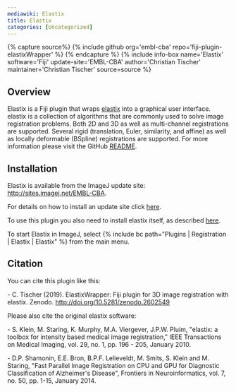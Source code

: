 ```yaml
---
mediawiki: Elastix
title: Elastix
categories: [Uncategorized]
---
```



{% capture source%}
{% include github org='embl-cba' repo='fiji-plugin-elastixWrapper' %}
{% endcapture %}
{% include info-box name='Elastix' software='Fiji' update-site='EMBL-CBA' author='Christian Tischer' maintainer='Christian Tischer' source=source %}

## Overview

Elastix is a Fiji plugin that wraps [elastix](http://elastix.isi.uu.nl/) into a graphical user interface. elastix is a collection of algorithms that are commonly used to solve image registration problems. Both 2D and 3D as well as multi-channel registrations are supported. Several rigid (translation, Euler, similarity, and affine) as well as locally deformable (BSpline) registrations are supported. For more information please visit the GitHub [README](https://github.com/embl-cba/fiji-plugin-elastixWrapper#fiji-plugins-for-running-elastix-and-transformix).

## Installation

Elastix is available from the ImageJ update site: http://sites.imagej.net/EMBL-CBA.

For details on how to install an update site click [here](/update-sites/following).

To use this plugin you also need to install elastix itself, as described [here](https://github.com/embl-cba/fiji-plugin-elastixWrapper/blob/master/README.md#install-elastix-binary).

To start Elastix in ImageJ, select {% include bc path="Plugins | Registration | Elastix | Elastix" %} from the main menu.

## Citation

You can cite this plugin like this:

\- C. Tischer (2019). ElastixWrapper: Fiji plugin for 3D image registration with elastix. Zenodo. http://doi.org/10.5281/zenodo.2602549

Please also cite the original elastix software:

\- S. Klein, M. Staring, K. Murphy, M.A. Viergever, J.P.W. Pluim, "elastix: a toolbox for intensity based medical image registration," IEEE Transactions on Medical Imaging, vol. 29, no. 1, pp. 196 - 205, January 2010.

\- D.P. Shamonin, E.E. Bron, B.P.F. Lelieveldt, M. Smits, S. Klein and M. Staring, "Fast Parallel Image Registration on CPU and GPU for Diagnostic Classification of Alzheimer's Disease", Frontiers in Neuroinformatics, vol. 7, no. 50, pp. 1-15, January 2014.
